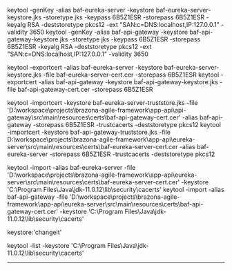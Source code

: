 
keytool -genKey -alias baf-eureka-server -keystore baf-eureka-server-keystore.jks -storetype jks -keypass 6B5Z1ESR -storepass 6B5Z1ESR -keyalg RSA -deststoretype pkcs12 -ext "SAN:c=DNS:localhost,IP:127.0.0.1" -validity 3650
keytool -genKey -alias baf-api-gateway -keystore baf-api-gateway-keystore.jks -storetype jks -keypass 6B5Z1ESR -storepass 6B5Z1ESR -keyalg RSA -deststoretype pkcs12 -ext "SAN:c=DNS:localhost,IP:127.0.0.1" -validity 3650

keytool -exportcert -alias baf-eureka-server -keystore baf-eureka-server-keystore.jks -file baf-eureka-server-cert.cer -storepass 6B5Z1ESR
keytool -exportcert -alias baf-api-gateway -keystore baf-api-gateway-keystore.jks -file baf-api-gateway-cert.cer -storepass 6B5Z1ESR

keytool -importcert -keystore baf-eureka-server-truststore.jks -file 'D:\workspace\projects\brazona-agile-framework\app-api\api-gateway\src\main\resources\certs\baf-api-gateway-cert.cer' -alias baf-api-gateway -storepass 6B5Z1ESR -trustcacerts -deststoretype pkcs12
keytool -importcert -keystore baf-api-gateway-truststore.jks -file D:\workspace\projects\brazona-agile-framework\app-api\eureka-server\src\main\resources\certs\baf-eureka-server-cert.cer -alias baf-eureka-server -storepass 6B5Z1ESR -trustcacerts -deststoretype pkcs12


keytool -import -alias baf-eureka-server -file 'D:\workspace\projects\brazona-agile-framework\app-api\eureka-server\src\main\resources\certs\baf-eureka-server-cert.cer' -keystore 'C:\Program Files\Java\jdk-11.0.12\lib\security\cacerts'
keytool -import -alias baf-api-gateway -file 'D:\workspace\projects\brazona-agile-framework\app-api\eureka-server\src\main\resources\certs\baf-api-gateway-cert.cer' -keystore 'C:\Program Files\Java\jdk-11.0.12\lib\security\cacerts'

keystore:'changeit'

keytool -list -keystore 'C:\Program Files\Java\jdk-11.0.12\lib\security\cacerts'


---

